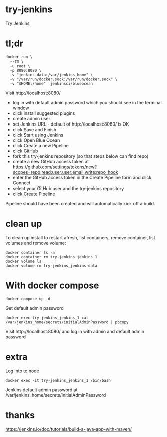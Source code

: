 # try-jenkins

Try Jenkins

# tl;dr

```
docker run \
  --rm \
  -u root \
  -p 8080:8080 \
  -v "jenkins-data:/var/jenkins_home" \
  -v "/var/run/docker.sock:/var/run/docker.sock" \
  -v "$HOME:/home"  jenkinsci/blueocean
```

Visit http://localhost:8080/ 

* log in with default admin password which you should see in the terminal window
* click install suggested plugins
* create admin user
* set Jenkins URL - default of http://localhost:8080/ is OK
* click Save and Finish
* click Start using Jenkins
* click Open Blue Ocean
* click Create a new Pipeline
* click GitHub
* fork this try-jenkins repository (so that steps below can find repo)
* create a new GitHub access token at https://github.com/settings/tokens/new?scopes=repo,read:user,user:email,write:repo_hook
* enter the GitHub access token in the Create Pipeline form and click Connect
* select your GitHub user and the try-jenkins repository
* click Create Pipeline

Pipeline should have been created and will automatically kick off a build.

# clean up

To clean up install to restart afresh, list containers, remove container, list volumes 
and remove volume:

    docker container ls -a 
    docker container rm try-jenkins_jenkins_1 
    docker volume ls
    docker volume rm try-jenkins_jenkins-data

# With docker compose

    docker-compose up -d

Get default admin password

    docker exec try-jenkins_jenkins_1 cat /var/jenkins_home/secrets/initialAdminPassword | pbcopy

Visit http://localhost:8080/ and log in with admin and default admin password

# extra  
  
Log into to node
    
    docker exec -it try-jenkins_jenkins_1 /bin/bash 
        
Jenkins default admin password at /var/jenkins_home/secrets/initialAdminPassword


# thanks

https://jenkins.io/doc/tutorials/build-a-java-app-with-maven/